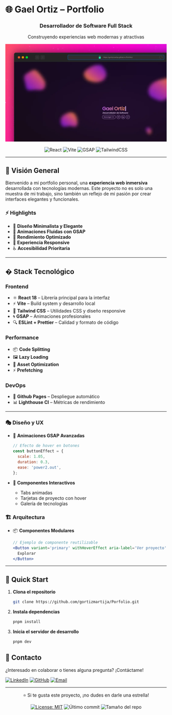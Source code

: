 # 🌐 Gael Ortiz – Portfolio

<div align="center">
  <h3>Desarrollador de Software Full Stack</h3>
  <p>Construyendo experiencias web modernas y atractivas</p>
  
  [![Portfolio Preview](src/assets/images/porfolio.webp)](https://gortizmartija.github.io/Porfolio/)

![React](https://img.shields.io/badge/React-20232A?style=for-the-badge&logo=react&logoColor=61DAFB)
![Vite](https://img.shields.io/badge/Vite-646CFF?style=for-the-badge&logo=vite&logoColor=white)
![GSAP](https://img.shields.io/badge/GSAP-88CE02?style=for-the-badge&logo=greensock&logoColor=white)
![TailwindCSS](https://img.shields.io/badge/Tailwind-38B2AC?style=for-the-badge&logo=tailwind-css&logoColor=white)

</div>

---

## 🎯 Visión General

Bienvenido a mi portfolio personal, una **experiencia web inmersiva** desarrollada con tecnologías modernas. Este proyecto no es solo una muestra de mi trabajo, sino también un reflejo de mi pasión por crear interfaces elegantes y funcionales.

### ⚡ Highlights

- 🎨 **Diseño Minimalista y Elegante**
- 💫 **Animaciones Fluidas con GSAP**
- 🚀 **Rendimiento Optimizado**
- 📱 **Experiencia Responsive**
- ♿ **Accesibilidad Prioritaria**

---

## �️ Stack Tecnológico

### Frontend

- ⚛️ **React 18** – Librería principal para la interfaz
- ⚡ **Vite** – Build system y desarrollo local
- 🎨 **Tailwind CSS** – Utilidades CSS y diseño responsive
- 🌀 **GSAP** – Animaciones profesionales
- 🔍 **ESLint + Prettier** – Calidad y formato de código

### Performance

- 📦 **Code Splitting**
- 🖼️ **Lazy Loading**
- 🎯 **Asset Optimization**
- ⚡ **Prefetching**

### DevOps

- 🚀 **Github Pages** – Despliegue automático
- 📊 **Lighthouse CI** – Métricas de rendimiento

---

### 🎭 Diseño y UX

- 💫 **Animaciones GSAP Avanzadas**

  ```jsx
  // Efecto de hover en botones
  const buttonEffect = {
    scale: 1.05,
    duration: 0.3,
    ease: 'power2.out',
  };
  ```

- 🎨 **Componentes Interactivos**
  - Tabs animadas
  - Tarjetas de proyecto con hover
  - Galería de tecnologías

### 🏗️ Arquitectura

- 📦 **Componentes Modulares**

  ```jsx
  // Ejemplo de componente reutilizable
  <Button variant='primary' withHoverEffect aria-label='Ver proyecto'>
    Explorar
  </Button>
  ```

---

## 🚀 Quick Start

1. **Clona el repositorio**

   ```bash
   git clone https://github.com/gortizmartija/Porfolio.git
   ```

2. **Instala dependencias**

   ```bash
   pnpm install
   ```

3. **Inicia el servidor de desarrollo**
   ```bash
   pnpm dev
   ```

## 🤝 Contacto

¿Interesado en colaborar o tienes alguna pregunta? ¡Contáctame!

[![LinkedIn](https://img.shields.io/badge/LinkedIn-0077B5?style=for-the-badge&logo=linkedin&logoColor=white)](https://www.linkedin.com/in/gortizmartija)
[![GitHub](https://img.shields.io/badge/GitHub-100000?style=for-the-badge&logo=github&logoColor=white)](https://github.com/gortizmartija)
[![Email](https://img.shields.io/badge/Email-D14836?style=for-the-badge&logo=gmail&logoColor=white)](mailto:gortizmartija@gmail.com)

---

<div align="center">
  <p>⭐ Si te gusta este proyecto, ¡no dudes en darle una estrella!</p>
  
  [![License: MIT](https://img.shields.io/badge/License-MIT-yellow.svg)](https://opensource.org/licenses/MIT)
  ![Último commit](https://img.shields.io/github/last-commit/gortizmartija/Porfolio)
  ![Tamaño del repo](https://img.shields.io/github/repo-size/gortizmartija/Porfolio)
</div>
